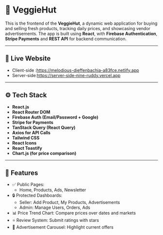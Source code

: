 # 🥕 VeggieHut

This is the frontend of the **VeggieHut**, a dynamic web application for buying and selling fresh products, tracking daily prices, and showcasing vendor advertisements. The app is built using **React**, with **Firebase Authentication**, **Stripe Payments** and **REST API** for backend communication.

---

## 🔗 Live Website
- Client-side :https://melodious-dieffenbachia-a83fce.netlify.app
- Server-side:https://server-side-nine-ruddy.vercel.app
---

## ⚙️ Tech Stack

- **React.js**
- **React Router DOM**
- **Firebase Auth (Email/Password + Google)**
- **Stripe for Payments**
- **TanStack Query (React Query)**
- **Axios for API Calls**
- **Tailwind CSS**
- **React Icons**
- **React Toastify**
- **Chart.js (for price comparison)**

---

## 🚀 Features

- ✅ Public Pages:
  - Home, Products, Ads, Newsletter
- 🔒 Protected Dashboards:
  - Seller: Add Product, My Products, Advertisements
  - Admin: Manage Users, Orders, Ads
- 📊 Price Trend Chart: Compare prices over dates and markets
- ⭐ Review System: Submit ratings with stars
- 🎯 Advertisement Carousel: Highlight current offers



